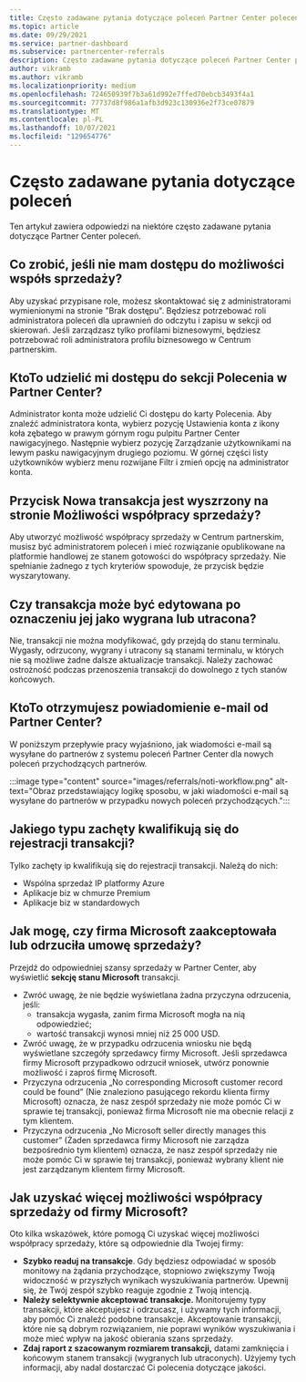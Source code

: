 ```yaml
---
title: Często zadawane pytania dotyczące poleceń Partner Center poleceń
ms.topic: article
ms.date: 09/29/2021
ms.service: partner-dashboard
ms.subservice: partnercenter-referrals
description: Często zadawane pytania dotyczące poleceń Partner Center poleceń
author: vikramb
ms.author: vikramb
ms.localizationpriority: medium
ms.openlocfilehash: 724650939f7b3a61d992e7ffed70ebcb3493f4a1
ms.sourcegitcommit: 77737d8f986a1afb3d923c130936e2f73ce07879
ms.translationtype: MT
ms.contentlocale: pl-PL
ms.lasthandoff: 10/07/2021
ms.locfileid: "129654776"
---
```

# <a name="frequently-asked-questions-on-referrals"></a>Często zadawane pytania dotyczące poleceń

Ten artykuł zawiera odpowiedzi na niektóre często zadawane pytania dotyczące Partner Center poleceń.

## <a name="what-should-i-do-if-i-dont-have-access-to-co-sell-opportunities"></a>Co zrobić, jeśli nie mam dostępu do możliwości współs sprzedaży?

Aby uzyskać przypisane role, możesz skontaktować się z administratorami wymienionymi na stronie "Brak dostępu". Będziesz potrzebować roli administratora poleceń dla uprawnień do odczytu i zapisu w sekcji od skierowań. Jeśli zarządzasz tylko profilami biznesowymi, będziesz potrzebować roli administratora profilu biznesowego w Centrum partnerskim.

## <a name="who-can-grant-me-access-to-the-referrals-section-in-partner-center"></a>KtoTo udzielić mi dostępu do sekcji Polecenia w Partner Center?

Administrator konta może udzielić Ci dostępu do karty Polecenia. Aby znaleźć administratora konta, wybierz pozycję Ustawienia konta z ikony koła zębatego w prawym górnym rogu pulpitu Partner Center nawigacyjnego. Następnie wybierz pozycję Zarządzanie użytkownikami na lewym pasku nawigacyjnym drugiego poziomu. W górnej części listy użytkowników wybierz menu rozwijane Filtr i zmień opcję na administrator konta.

## <a name="new-deal-button-is-greyed-out-for-me-in-the-co-sell-opportunities-page"></a>Przycisk Nowa transakcja jest wyszrzony na stronie Możliwości współpracy sprzedaży?

Aby utworzyć możliwość współpracy sprzedaży w Centrum partnerskim, musisz być administratorem poleceń i mieć rozwiązanie opublikowane na platformie handlowej ze stanem gotowości do współpracy sprzedaży. Nie spełnianie żadnego z tych kryteriów spowoduje, że przycisk będzie wyszarytowany.

## <a name="can-a-deal-be-edited-after-it-is-marked-as-won-or-lost"></a>Czy transakcja może być edytowana po oznaczeniu jej jako wygrana lub utracona?

Nie, transakcji nie można modyfikować, gdy przejdą do stanu terminalu. Wygasły, odrzucony, wygrany i utracony są stanami terminalu, w których nie są możliwe żadne dalsze aktualizacje transakcji. Należy zachować ostrożność podczas przenoszenia transakcji do dowolnego z tych stanów końcowych.

## <a name="who-gets-an-email-notification-from-partner-center"></a>KtoTo otrzymujesz powiadomienie e-mail od Partner Center?

W poniższym przepływie pracy wyjaśniono, jak wiadomości e-mail są wysyłane do partnerów z systemu poleceń Partner Center dla nowych poleceń przychodzących partnerów.

:::image type="content" source="images/referrals/noti-workflow.png" alt-text="Obraz przedstawiający logikę sposobu, w jaki wiadomości e-mail są wysyłane do partnerów w przypadku nowych poleceń przychodzących.":::

## <a name="what-type-of-incentives-are-eligible-for-deal-registration"></a>Jakiego typu zachęty kwalifikują się do rejestracji transakcji?

Tylko zachęty ip kwalifikują się do rejestracji transakcji. Należą do nich:

- Wspólna sprzedaż IP platformy Azure
- Aplikacje biz w chmurze Premium
- Aplikacje biz w standardowych

## <a name="how-do-i-know-if-microsoft-has-accepted-or-declined-a-co-sell-deal"></a>Jak mogę, czy firma Microsoft zaakceptowała lub odrzuciła umowę sprzedaży?

Przejdź do odpowiedniej szansy sprzedaży w Partner Center, aby wyświetlić **sekcję stanu Microsoft** transakcji.

- Zwróć uwagę, że nie będzie wyświetlana żadna przyczyna odrzucenia, jeśli:
  - transakcja wygasła, zanim firma Microsoft mogła na nią odpowiedzieć;
  - wartość transakcji wynosi mniej niż 25 000 USD.
- Zwróć uwagę, że w przypadku odrzucenia wniosku nie będą wyświetlane szczegóły sprzedawcy firmy Microsoft. Jeśli sprzedawca firmy Microsoft przypadkowo odrzucił wniosek, utwórz ponownie możliwość i zaproś firmę Microsoft.
- Przyczyna odrzucenia „No corresponding Microsoft customer record could be found” (Nie znaleziono pasującego rekordu klienta firmy Microsoft) oznacza, że nasz zespół sprzedaży nie może pomóc Ci w sprawie tej transakcji, ponieważ firma Microsoft nie ma obecnie relacji z tym klientem.
- Przyczyna odrzucenia „No Microsoft seller directly manages this customer” (Żaden sprzedawca firmy Microsoft nie zarządza bezpośrednio tym klientem) oznacza, że nasz zespół sprzedaży nie może pomóc Ci w sprawie tej transakcji, ponieważ wybrany klient nie jest zarządzanym klientem firmy Microsoft.

## <a name="how-to-get-more-co-sell-opportunities-from-microsoft"></a>Jak uzyskać więcej możliwości współpracy sprzedaży od firmy Microsoft?

Oto kilka wskazówek, które pomogą Ci uzyskać więcej możliwości współpracy sprzedaży, które są odpowiednie dla Twojej firmy:

- **Szybko readuj na transakcje**. Gdy będziesz odpowiadać w sposób monitowy na żądania przychodzące, stopniowo zwiększymy Twoją widoczność w przyszłych wynikach wyszukiwania partnerów. Upewnij się, że Twój zespół szybko reaguje zgodnie z Twoją intencją.
- **Należy selektywnie akceptować transakcje.** Monitorujemy typy transakcji, które akceptujesz i odrzucasz, i używamy tych informacji, aby pomóc Ci znaleźć podobne transakcje. Akceptowanie transakcji, które nie są dobrym rozwiązaniem, nie poprawi wyników wyszukiwania i może mieć wpływ na jakość obierania szans sprzedaży.
- **Zdaj raport z szacowanym rozmiarem transakcji,** datami zamknięcia i końcowym stanem transakcji (wygranych lub utraconych). Użyjemy tych informacji, aby nadal dostarczać Ci polecenia dotyczące jakości.
